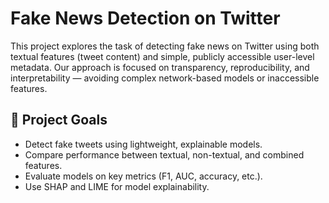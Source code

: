 # Fake News Detection on Twitter

This project explores the task of detecting fake news on Twitter using both textual features (tweet content) and simple, publicly accessible user-level metadata. Our approach is focused on transparency, reproducibility, and interpretability — avoiding complex network-based models or inaccessible features.

## 📌 Project Goals

- Detect fake tweets using lightweight, explainable models.
- Compare performance between textual, non-textual, and combined features.
- Evaluate models on key metrics (F1, AUC, accuracy, etc.).
- Use SHAP and LIME for model explainability.
